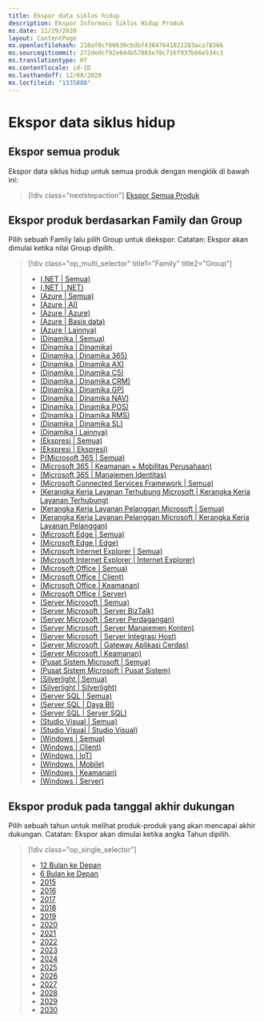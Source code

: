 ```yaml
---
title: Ekspor data siklus hidup
description: Ekspor Informasi Siklus Hidup Produk
ms.date: 11/29/2020
layout: ContentPage
ms.openlocfilehash: 210af0cf60630cbdbf43847641022283aca78366
ms.sourcegitcommit: 272dedcf92e644b57865e78c716f937b66e534c3
ms.translationtype: HT
ms.contentlocale: id-ID
ms.lasthandoff: 12/08/2020
ms.locfileid: "1335888"
---
```

# <a name="lifecycle-data-export"></a>Ekspor data siklus hidup

## <a name="export-all-products"></a>Ekspor semua produk
Ekspor data siklus hidup untuk semua produk dengan mengklik di bawah ini:

> [!div class="nextstepaction"]
> [Ekspor Semua Produk](https://app-omaha-prod.azurewebsites.net/api/PublishedListings/Export)

## <a name="export-products-by-family-and-group"></a>Ekspor produk berdasarkan Family dan Group
Pilih sebuah Family lalu pilih Group untuk diekspor. Catatan: Ekspor akan dimulai ketika nilai Group dipilih. 

> [!div class="op_multi_selector" title1="Family" title2="Group"]
> - [(.NET | Semua)](https://app-omaha-prod.azurewebsites.net/api/PublishedListings/Export(family='.NET'))
> - [(.NET | .NET)](https://app-omaha-prod.azurewebsites.net/api/PublishedListings/Export(family='.NET',group='.NET'))
> - [(Azure | Semua)](https://app-omaha-prod.azurewebsites.net/api/PublishedListings/Export(family='Azure'))
> - [(Azure | AI)](https://app-omaha-prod.azurewebsites.net/api/PublishedListings/Export(family='Azure',group='AI'))
> - [(Azure | Azure)](https://app-omaha-prod.azurewebsites.net/api/PublishedListings/Export(family='Azure',group='Azure'))
> - [(Azure | Basis data)](https://app-omaha-prod.azurewebsites.net/api/PublishedListings/Export(family='Azure',group='Databases'))
> - [(Azure | Lainnya)](https://app-omaha-prod.azurewebsites.net/api/PublishedListings/Export(family='Azure',group='Other'))
> - [(Dinamika | Semua)](https://app-omaha-prod.azurewebsites.net/api/PublishedListings/Export(family='Dynamics'))
> - [(Dinamika | Dinamika)](https://app-omaha-prod.azurewebsites.net/api/PublishedListings/Export(family='Dynamics',group='Dynamics'))
> - [(Dinamika | Dinamika 365)](https://app-omaha-prod.azurewebsites.net/api/PublishedListings/Export(family='Dynamics',group='Dynamics%20365'))
> - [(Dinamika | Dinamika AX)](https://app-omaha-prod.azurewebsites.net/api/PublishedListings/Export(family='Dynamics',group='Dynamics%20AX'))
> - [(Dinamika | Dinamika C5)](https://app-omaha-prod.azurewebsites.net/api/PublishedListings/Export(family='Dynamics',group='Dynamics%20C5'))
> - [(Dinamika | Dinamika CRM)](https://app-omaha-prod.azurewebsites.net/api/PublishedListings/Export(family='Dynamics',group='Dynamics%20CRM'))
> - [(Dinamika | Dinamika GP)](https://app-omaha-prod.azurewebsites.net/api/PublishedListings/Export(family='Dynamics',group='Dynamics%20GP'))
> - [(Dinamika | Dinamika NAV)](https://app-omaha-prod.azurewebsites.net/api/PublishedListings/Export(family='Dynamics',group='Dynamics%20NAV'))
> - [(Dinamika | Dinamika POS)](https://app-omaha-prod.azurewebsites.net/api/PublishedListings/Export(family='Dynamics',group='Dynamics%20POS'))
> - [(Dinamika | Dinamika RMS)](https://app-omaha-prod.azurewebsites.net/api/PublishedListings/Export(family='Dynamics',group='Dynamics%20RMS'))
> - [(Dinamika | Dinamika SL)](https://app-omaha-prod.azurewebsites.net/api/PublishedListings/Export(family='Dynamics',group='Dynamics%20SL'))
> - [(Dinamika | Lainnya)](https://app-omaha-prod.azurewebsites.net/api/PublishedListings/Export(family='Dynamics',group='Other'))
> - [(Ekspresi | Semua)](https://app-omaha-prod.azurewebsites.net/api/PublishedListings/Export(family='Expression'))
> - [(Ekspresi | Ekspresi)](https://app-omaha-prod.azurewebsites.net/api/PublishedListings/Export(family='Expression',group='Expression'))
> - [P(Microsoft 365 | Semua)](https://app-omaha-prod.azurewebsites.net/api/PublishedListings/Export(family='Microsoft%20365'))
> - [(Microsoft 365 | Keamanan + Mobilitas Perusahaan)](https://app-omaha-prod.azurewebsites.net/api/PublishedListings/Export(family='Microsoft%20365',group='Enterprise%20Mobility%20%2B%20Security'))
> - [(Microsoft 365 | Manajemen Identitas)](https://app-omaha-prod.azurewebsites.net/api/PublishedListings/Export(family='Microsoft%20365',group='Identity%20Management'))
> - [(Microsoft Connected Services Framework | Semua)](https://app-omaha-prod.azurewebsites.net/api/PublishedListings/Export(family='Microsoft%20Connected%20Services%20Framework'))
> - [(Kerangka Kerja Layanan Terhubung Microsoft | Kerangka Kerja Layanan Terhubung)](https://app-omaha-prod.azurewebsites.net/api/PublishedListings/Export(family='Microsoft%20Connected%20Services%20Framework',group='Connected%20Services%20Framework'))
> - [(Kerangka Kerja Layanan Pelanggan Microsoft | Semua)](https://app-omaha-prod.azurewebsites.net/api/PublishedListings/Export(family='Microsoft%20Customer%20Care%20Framework'))
> - [(Kerangka Kerja Layanan Pelanggan Microsoft | Kerangka Kerja Layanan Pelanggan)](https://app-omaha-prod.azurewebsites.net/api/PublishedListings/Export(family='Microsoft%20Customer%20Care%20Framework',group='Customer%20Care%20Framework'))
> - [(Microsoft Edge | Semua)](https://app-omaha-prod.azurewebsites.net/api/PublishedListings/Export(family='Microsoft%20Edge'))
> - [(Microsoft Edge | Edge)](https://app-omaha-prod.azurewebsites.net/api/PublishedListings/Export(family='Microsoft%20Edge',group='Edge'))
> - [(Microsoft Internet Explorer | Semua)](https://app-omaha-prod.azurewebsites.net/api/PublishedListings/Export(family='Microsoft%20Internet%20Explorer'))
> - [(Microsoft Internet Explorer | Internet Explorer)](https://app-omaha-prod.azurewebsites.net/api/PublishedListings/Export(family='Microsoft%20Internet%20Explorer',group='Internet%20Explorer'))
> - [(Microsoft Office | Semua)](https://app-omaha-prod.azurewebsites.net/api/PublishedListings/Export(family='Microsoft%20Office'))
> - [(Microsoft Office | Client)](https://app-omaha-prod.azurewebsites.net/api/PublishedListings/Export(family='Microsoft%20Office',group='Client'))
> - [(Microsoft Office | Keamanan)](https://app-omaha-prod.azurewebsites.net/api/PublishedListings/Export(family='Microsoft%20Office',group='Security'))
> - [(Microsoft Office | Server)](https://app-omaha-prod.azurewebsites.net/api/PublishedListings/Export(family='Microsoft%20Office',group='Server'))
> - [(Server Microsoft | Semua)](https://app-omaha-prod.azurewebsites.net/api/PublishedListings/Export(family='Microsoft%20Servers'))
> - [(Server Microsoft | Server BizTalk)](https://app-omaha-prod.azurewebsites.net/api/PublishedListings/Export(family='Microsoft%20Servers',group='BizTalk%20Server'))
> - [(Server Microsoft | Server Perdagangan)](https://app-omaha-prod.azurewebsites.net/api/PublishedListings/Export(family='Microsoft%20Servers',group='Commerce%20Server'))
> - [(Server Microsoft | Server Manajemen Konten)](https://app-omaha-prod.azurewebsites.net/api/PublishedListings/Export(family='Microsoft%20Servers',group='Content%20Management%20Server'))
> - [(Server Microsoft | Server Integrasi Host)](https://app-omaha-prod.azurewebsites.net/api/PublishedListings/Export(family='Microsoft%20Servers',group='Host%20Integration%20Server'))
> - [(Server Microsoft | Gateway Aplikasi Cerdas)](https://app-omaha-prod.azurewebsites.net/api/PublishedListings/Export(family='Microsoft%20Servers',group='Intelligent%20Application%20Gateway'))
> - [(Server Microsoft | Keamanan)](https://app-omaha-prod.azurewebsites.net/api/PublishedListings/Export(family='Microsoft%20Servers',group='Security'))
> - [(Pusat Sistem Microsoft | Semua)](https://app-omaha-prod.azurewebsites.net/api/PublishedListings/Export(family='Microsoft%20System%20Center'))
> - [(Pusat Sistem Microsoft | Pusat Sistem)](https://app-omaha-prod.azurewebsites.net/api/PublishedListings/Export(family='Microsoft%20System%20Center',group='System%20Center'))
> - [(Silverlight | Semua)](https://app-omaha-prod.azurewebsites.net/api/PublishedListings/Export(family='Silverlight'))
> - [(Silverlight | Silverlight)](https://app-omaha-prod.azurewebsites.net/api/PublishedListings/Export(family='Silverlight',group='Silverlight'))
> - [(Server SQL | Semua)](https://app-omaha-prod.azurewebsites.net/api/PublishedListings/Export(family='SQL%20Server'))
> - [(Server SQL | Daya BI)](https://app-omaha-prod.azurewebsites.net/api/PublishedListings/Export(family='SQL%20Server',group='Power%20BI'))
> - [(Server SQL | Server SQL)](https://app-omaha-prod.azurewebsites.net/api/PublishedListings/Export(family='SQL%20Server',group='SQL%20Server'))
> - [(Studio Visual | Semua)](https://app-omaha-prod.azurewebsites.net/api/PublishedListings/Export(family='Visual%20Studio'))
> - [(Studio Visual | Studio Visual)](https://app-omaha-prod.azurewebsites.net/api/PublishedListings/Export(family='Visual%20Studio',group='Visual%20Studio'))
> - [(Windows | Semua)](https://app-omaha-prod.azurewebsites.net/api/PublishedListings/Export(family='Windows'))
> - [(Windows | Client)](https://app-omaha-prod.azurewebsites.net/api/PublishedListings/Export(family='Windows',group='Client'))
> - [(Windows | IoT)](https://app-omaha-prod.azurewebsites.net/api/PublishedListings/Export(family='Windows',group='IoT'))
> - [(Windows | Mobile)](https://app-omaha-prod.azurewebsites.net/api/PublishedListings/Export(family='Windows',group='Mobile'))
> - [(Windows | Keamanan)](https://app-omaha-prod.azurewebsites.net/api/PublishedListings/Export(family='Windows',group='Security'))
> - [(Windows | Server)](https://app-omaha-prod.azurewebsites.net/api/PublishedListings/Export(family='Windows',group='Server'))

## <a name="export-products-by-end-of-support-date"></a>Ekspor produk pada tanggal akhir dukungan
Pilih sebuah tahun untuk melihat produk-produk yang akan mencapai akhir dukungan. Catatan: Ekspor akan dimulai ketika angka Tahun dipilih.

> [!div class="op_single_selector"]
> - [12 Bulan ke Depan](https://app-omaha-prod.azurewebsites.net/api/PublishedListings/Export(endOfSupportMonths=12))
> - [6 Bulan ke Depan](https://app-omaha-prod.azurewebsites.net/api/PublishedListings/Export(endOfSupportMonths=6))
> - [2015](https://app-omaha-prod.azurewebsites.net/api/PublishedListings/Export(endOfSupportYear=2015))
> - [2016](https://app-omaha-prod.azurewebsites.net/api/PublishedListings/Export(endOfSupportYear=2016))
> - [2017](https://app-omaha-prod.azurewebsites.net/api/PublishedListings/Export(endOfSupportYear=2017))
> - [2018](https://app-omaha-prod.azurewebsites.net/api/PublishedListings/Export(endOfSupportYear=2018))
> - [2019](https://app-omaha-prod.azurewebsites.net/api/PublishedListings/Export(endOfSupportYear=2019))
> - [2020](https://app-omaha-prod.azurewebsites.net/api/PublishedListings/Export(endOfSupportYear=2020))
> - [2021](https://app-omaha-prod.azurewebsites.net/api/PublishedListings/Export(endOfSupportYear=2021))
> - [2022](https://app-omaha-prod.azurewebsites.net/api/PublishedListings/Export(endOfSupportYear=2022))
> - [2023](https://app-omaha-prod.azurewebsites.net/api/PublishedListings/Export(endOfSupportYear=2023))
> - [2024](https://app-omaha-prod.azurewebsites.net/api/PublishedListings/Export(endOfSupportYear=2024))
> - [2025](https://app-omaha-prod.azurewebsites.net/api/PublishedListings/Export(endOfSupportYear=2025))
> - [2026](https://app-omaha-prod.azurewebsites.net/api/PublishedListings/Export(endOfSupportYear=2026))
> - [2027](https://app-omaha-prod.azurewebsites.net/api/PublishedListings/Export(endOfSupportYear=2027))
> - [2028](https://app-omaha-prod.azurewebsites.net/api/PublishedListings/Export(endOfSupportYear=2028))
> - [2029](https://app-omaha-prod.azurewebsites.net/api/PublishedListings/Export(endOfSupportYear=2029))
> - [2030](https://app-omaha-prod.azurewebsites.net/api/PublishedListings/Export(endOfSupportYear=2030))
